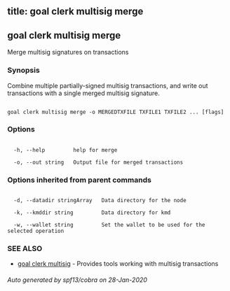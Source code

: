 title: goal clerk multisig merge
---
## goal clerk multisig merge



Merge multisig signatures on transactions



### Synopsis



Combine multiple partially-signed multisig transactions, and write out transactions with a single merged multisig signature.



```

goal clerk multisig merge -o MERGEDTXFILE TXFILE1 TXFILE2 ... [flags]

```



### Options



```

  -h, --help         help for merge

  -o, --out string   Output file for merged transactions

```



### Options inherited from parent commands



```

  -d, --datadir stringArray   Data directory for the node

  -k, --kmddir string         Data directory for kmd

  -w, --wallet string         Set the wallet to be used for the selected operation

```



### SEE ALSO



* [goal clerk multisig](../../multisig/multisig/)	 - Provides tools working with multisig transactions 


###### Auto generated by spf13/cobra on 28-Jan-2020

